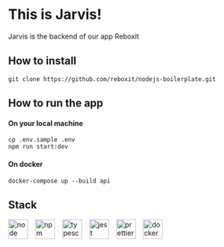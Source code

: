 # This is Jarvis!

Jarvis is the backend of our app Reboxit

## How to install


```
git clone https://github.com/reboxit/nodejs-boilerplate.git
```

## How to run the app

#### On your local machine



```
cp .env.sample .env
npm run start:dev
```

#### On docker

```
docker-compose up --build api
```

## Stack



[<img src="https://nodejs.org/static/images/logos/nodejs-new-pantone-black.svg" alt="node" height="40">](https://nodejs.org/en/) &ensp;
[<img src="https://upload.wikimedia.org/wikipedia/commons/thumb/d/db/Npm-logo.svg/540px-Npm-logo.svg.png" alt="npm" height="40">](https://www.npmjs.com/) &ensp;
[<img src="https://raw.githubusercontent.com/remojansen/logo.ts/master/ts.png" alt="typescript" height="40">](https://www.typescriptlang.org/) &ensp;
[<img src="https://seeklogo.com/images/J/jest-logo-F9901EBBF7-seeklogo.com.png" alt="jest" height="40">](https://jestjs.io/) &ensp;
[<img src="https://raw.githubusercontent.com/prettier/prettier-logo/master/images/prettier-icon-light.png" alt="prettier" height="40">](https://prettier.io/) &ensp;
[<img src="https://www.aldakur.net/wp-content/uploads/2017/03/docker-logo.png" alt="docker" height="40">](https://docker.com) &ensp;
